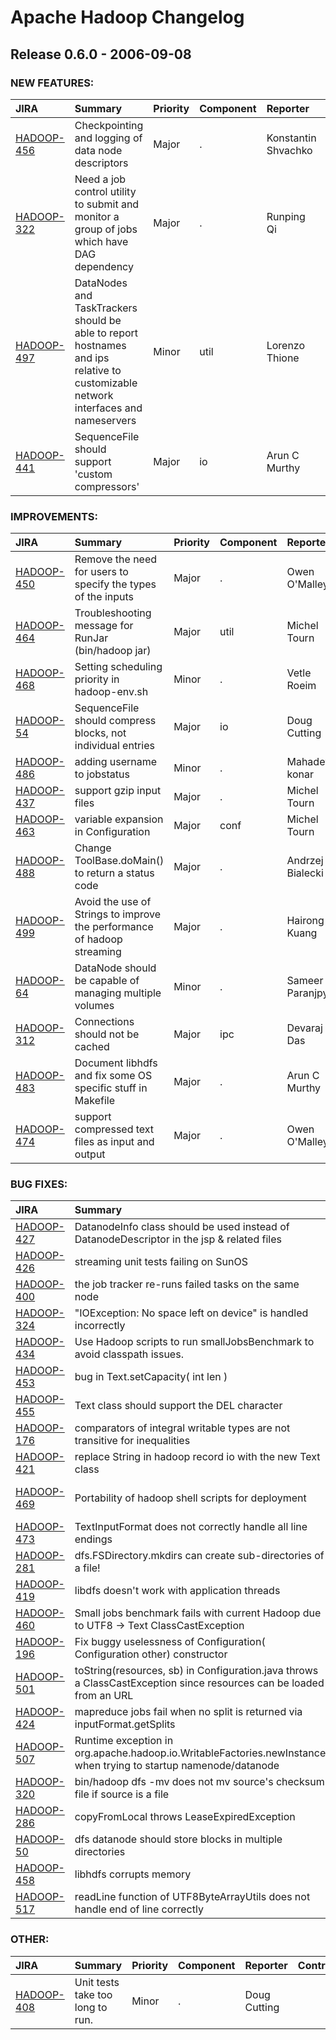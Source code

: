 
<!---
# Licensed to the Apache Software Foundation (ASF) under one
# or more contributor license agreements.  See the NOTICE file
# distributed with this work for additional information
# regarding copyright ownership.  The ASF licenses this file
# to you under the Apache License, Version 2.0 (the
# "License"); you may not use this file except in compliance
# with the License.  You may obtain a copy of the License at
#
#     http://www.apache.org/licenses/LICENSE-2.0
#
# Unless required by applicable law or agreed to in writing, software
# distributed under the License is distributed on an "AS IS" BASIS,
# WITHOUT WARRANTIES OR CONDITIONS OF ANY KIND, either express or implied.
# See the License for the specific language governing permissions and
# limitations under the License.
-->
# Apache Hadoop Changelog

## Release 0.6.0 - 2006-09-08



### NEW FEATURES:

| JIRA | Summary | Priority | Component | Reporter | Contributor |
|:---- |:---- | :--- |:---- |:---- |:---- |
| [HADOOP-456](https://issues.apache.org/jira/browse/HADOOP-456) | Checkpointing and logging of data node descriptors |  Major | . | Konstantin Shvachko | Konstantin Shvachko |
| [HADOOP-322](https://issues.apache.org/jira/browse/HADOOP-322) | Need a job control utility to submit and monitor a group of jobs which have DAG dependency |  Major | . | Runping Qi | Runping Qi |
| [HADOOP-497](https://issues.apache.org/jira/browse/HADOOP-497) | DataNodes and TaskTrackers should be able to report hostnames and ips relative to customizable network interfaces and nameservers |  Minor | util | Lorenzo Thione | Lorenzo Thione |
| [HADOOP-441](https://issues.apache.org/jira/browse/HADOOP-441) | SequenceFile should support 'custom compressors' |  Major | io | Arun C Murthy | Arun C Murthy |


### IMPROVEMENTS:

| JIRA | Summary | Priority | Component | Reporter | Contributor |
|:---- |:---- | :--- |:---- |:---- |:---- |
| [HADOOP-450](https://issues.apache.org/jira/browse/HADOOP-450) | Remove the need for users to specify the types of the inputs |  Major | . | Owen O'Malley | Owen O'Malley |
| [HADOOP-464](https://issues.apache.org/jira/browse/HADOOP-464) | Troubleshooting message for RunJar (bin/hadoop jar) |  Major | util | Michel Tourn |  |
| [HADOOP-468](https://issues.apache.org/jira/browse/HADOOP-468) | Setting scheduling priority in hadoop-env.sh |  Minor | . | Vetle Roeim |  |
| [HADOOP-54](https://issues.apache.org/jira/browse/HADOOP-54) | SequenceFile should compress blocks, not individual entries |  Major | io | Doug Cutting | Arun C Murthy |
| [HADOOP-486](https://issues.apache.org/jira/browse/HADOOP-486) | adding username to jobstatus |  Minor | . | Mahadev konar | Mahadev konar |
| [HADOOP-437](https://issues.apache.org/jira/browse/HADOOP-437) | support gzip input files |  Major | . | Michel Tourn |  |
| [HADOOP-463](https://issues.apache.org/jira/browse/HADOOP-463) | variable expansion in Configuration |  Major | conf | Michel Tourn |  |
| [HADOOP-488](https://issues.apache.org/jira/browse/HADOOP-488) | Change ToolBase.doMain() to return a status code |  Major | . | Andrzej Bialecki |  |
| [HADOOP-499](https://issues.apache.org/jira/browse/HADOOP-499) | Avoid the use of Strings to improve the  performance of hadoop streaming |  Major | . | Hairong Kuang | Hairong Kuang |
| [HADOOP-64](https://issues.apache.org/jira/browse/HADOOP-64) | DataNode should be capable of managing multiple volumes |  Minor | . | Sameer Paranjpye | Milind Bhandarkar |
| [HADOOP-312](https://issues.apache.org/jira/browse/HADOOP-312) | Connections should not be cached |  Major | ipc | Devaraj Das | Devaraj Das |
| [HADOOP-483](https://issues.apache.org/jira/browse/HADOOP-483) | Document libhdfs and fix some OS specific stuff in Makefile |  Major | . | Arun C Murthy | Arun C Murthy |
| [HADOOP-474](https://issues.apache.org/jira/browse/HADOOP-474) | support compressed text files as input and output |  Major | . | Owen O'Malley | Owen O'Malley |


### BUG FIXES:

| JIRA | Summary | Priority | Component | Reporter | Contributor |
|:---- |:---- | :--- |:---- |:---- |:---- |
| [HADOOP-427](https://issues.apache.org/jira/browse/HADOOP-427) | DatanodeInfo class should be used instead of DatanodeDescriptor in the jsp & related files |  Major | . | Devaraj Das | Devaraj Das |
| [HADOOP-426](https://issues.apache.org/jira/browse/HADOOP-426) | streaming unit tests failing on SunOS |  Major | . | Doug Cutting | Michel Tourn |
| [HADOOP-400](https://issues.apache.org/jira/browse/HADOOP-400) | the job tracker re-runs failed tasks on the same node |  Major | . | Owen O'Malley | Owen O'Malley |
| [HADOOP-324](https://issues.apache.org/jira/browse/HADOOP-324) | "IOException: No space left on device" is handled incorrectly |  Major | . | Konstantin Shvachko | Wendy Chien |
| [HADOOP-434](https://issues.apache.org/jira/browse/HADOOP-434) | Use Hadoop scripts to run smallJobsBenchmark to avoid classpath issues. |  Major | . | Sanjay Dahiya | Sanjay Dahiya |
| [HADOOP-453](https://issues.apache.org/jira/browse/HADOOP-453) | bug in Text.setCapacity( int len ) |  Minor | . | Sami Siren |  |
| [HADOOP-455](https://issues.apache.org/jira/browse/HADOOP-455) | Text class should support the DEL character |  Major | io | Hairong Kuang | Hairong Kuang |
| [HADOOP-176](https://issues.apache.org/jira/browse/HADOOP-176) | comparators of integral writable types are not transitive for inequalities |  Major | io | Dick King |  |
| [HADOOP-421](https://issues.apache.org/jira/browse/HADOOP-421) | replace String in hadoop record io with the new Text class |  Major | record | Owen O'Malley | Milind Bhandarkar |
| [HADOOP-469](https://issues.apache.org/jira/browse/HADOOP-469) | Portability of hadoop shell scripts for deployment |  Major | . | Jean-Baptiste Quenot |  |
| [HADOOP-473](https://issues.apache.org/jira/browse/HADOOP-473) | TextInputFormat does not correctly handle all line endings |  Major | . | Dennis Kubes |  |
| [HADOOP-281](https://issues.apache.org/jira/browse/HADOOP-281) | dfs.FSDirectory.mkdirs can create sub-directories of a file! |  Major | . | Sameer Paranjpye | Wendy Chien |
| [HADOOP-419](https://issues.apache.org/jira/browse/HADOOP-419) | libdfs doesn't work with application threads |  Major | . | Christian Kunz | Owen O'Malley |
| [HADOOP-460](https://issues.apache.org/jira/browse/HADOOP-460) | Small jobs benchmark fails with current Hadoop due to UTF8 -\> Text ClassCastException |  Major | . | Sanjay Dahiya |  |
| [HADOOP-196](https://issues.apache.org/jira/browse/HADOOP-196) | Fix buggy uselessness of Configuration( Configuration other) constructor |  Major | conf | alan wootton |  |
| [HADOOP-501](https://issues.apache.org/jira/browse/HADOOP-501) | toString(resources, sb) in Configuration.java throws a ClassCastException since resources can be loaded from an URL |  Minor | . | Thomas Friol |  |
| [HADOOP-424](https://issues.apache.org/jira/browse/HADOOP-424) | mapreduce jobs fail when no split is returned via inputFormat.getSplits |  Major | . | Frédéric Bertin |  |
| [HADOOP-507](https://issues.apache.org/jira/browse/HADOOP-507) | Runtime exception in org.apache.hadoop.io.WritableFactories.newInstance when trying to startup namenode/datanode |  Major | util | Arun C Murthy | Owen O'Malley |
| [HADOOP-320](https://issues.apache.org/jira/browse/HADOOP-320) | bin/hadoop dfs -mv does not mv  source's checksum file if source is a file |  Major | . | Hairong Kuang | Hairong Kuang |
| [HADOOP-286](https://issues.apache.org/jira/browse/HADOOP-286) | copyFromLocal throws LeaseExpiredException |  Major | . | Runping Qi | Konstantin Shvachko |
| [HADOOP-50](https://issues.apache.org/jira/browse/HADOOP-50) | dfs datanode should store blocks in multiple directories |  Major | . | Doug Cutting | Milind Bhandarkar |
| [HADOOP-458](https://issues.apache.org/jira/browse/HADOOP-458) | libhdfs corrupts memory |  Major | . | Christian Kunz | Konstantin Shvachko |
| [HADOOP-517](https://issues.apache.org/jira/browse/HADOOP-517) | readLine function of UTF8ByteArrayUtils does not handle end of line correctly |  Major | . | Hairong Kuang | Hairong Kuang |


### OTHER:

| JIRA | Summary | Priority | Component | Reporter | Contributor |
|:---- |:---- | :--- |:---- |:---- |:---- |
| [HADOOP-408](https://issues.apache.org/jira/browse/HADOOP-408) | Unit tests take too long to run. |  Minor | . | Doug Cutting |  |


